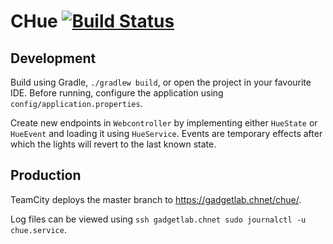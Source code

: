 CHue [![Build Status](https://travis-ci.org/WISVCH/chue.svg?branch=master)](https://travis-ci.org/WISVCH/chue)
====

## Development
Build using Gradle, `./gradlew build`, or open the project in your favourite IDE. Before running, configure the application using `config/application.properties`.

Create new endpoints in `Webcontroller` by implementing either `HueState` or `HueEvent` and loading it using `HueService`. Events are temporary effects after which the lights will revert to the last known state.

## Production

TeamCity deploys the master branch to https://gadgetlab.chnet/chue/.

Log files can be viewed using `ssh gadgetlab.chnet sudo journalctl -u chue.service`.

